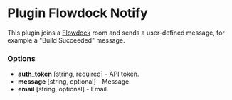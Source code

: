 Plugin Flowdock Notify
======================

This plugin joins a [Flowdock](https://www.flowdock.com/) room and sends a user-defined message, for example a 
"Build Succeeded" message.

### Options

* **auth_token** [string, required] - API token.
* **message** [string, optional] - Message.
* **email** [string, optional] - Email.
